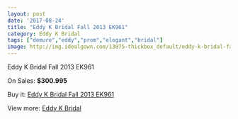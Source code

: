 ```yaml
---
layout: post
date: '2017-08-24'
title: "Eddy K Bridal Fall 2013 EK961"
category: Eddy K Bridal
tags: ["demure","eddy","prom","elegant","bridal"]
image: http://img.idealgown.com/13075-thickbox_default/eddy-k-bridal-fall-2013-ek961.jpg
---
```

Eddy K Bridal Fall 2013 EK961

On Sales: **$300.995**
<a href="https://www.idealgown.com/en/eddy-k-bridal/5246-eddy-k-bridal-fall-2013-ek961.html"><amp-img layout="responsive" width="600" height="600" src="//img.idealgown.com/13075-thickbox_default/eddy-k-bridal-fall-2013-ek961.jpg" alt="Eddy K Bridal Fall 2013 EK961 0" /></a>

Buy it: [Eddy K Bridal Fall 2013 EK961](https://www.idealgown.com/en/eddy-k-bridal/5246-eddy-k-bridal-fall-2013-ek961.html "Eddy K Bridal Fall 2013 EK961")

View more: [Eddy K Bridal](https://www.idealgown.com/en/72-eddy-k-bridal "Eddy K Bridal")